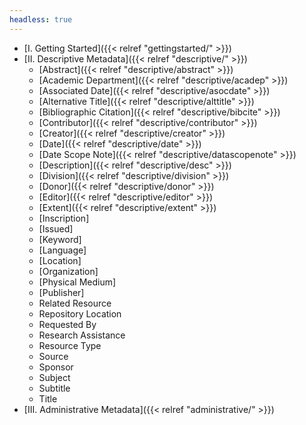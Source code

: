 ```yaml
---
headless: true
---
```


- [I. Getting Started]({{< relref "gettingstarted/" >}})
- [II. Descriptive Metadata]({{< relref "descriptive/" >}})
  - [Abstract]({{< relref "descriptive/abstract" >}})
  - [Academic Department]({{< relref "descriptive/acadep" >}})
  - [Associated Date]({{< relref "descriptive/asocdate" >}})
  - [Alternative Title]({{< relref "descriptive/alttitle" >}})
  - [Bibliographic Citation]({{< relref "descriptive/bibcite" >}})
  - [Contributor]({{< relref "descriptive/contributor" >}})
  - [Creator]({{< relref "descriptive/creator" >}})
  - [Date]({{< relref "descriptive/date" >}})
  - [Date Scope Note]({{< relref "descriptive/datascopenote" >}})
  - [Description]({{< relref "descriptive/desc" >}})
  - [Division]({{< relref "descriptive/division" >}})
  - [Donor]({{< relref "descriptive/donor" >}})
  - [Editor]({{< relref "descriptive/editor" >}})
  - [Extent]({{< relref "descriptive/extent" >}})
  - [Inscription]
  - [Issued]
  - [Keyword]
  - [Language]
  - [Location]
  - [Organization]
  - [Physical Medium]
  - [Publisher]
  - Related Resource
  - Repository Location
  - Requested By
  - Research Assistance
  - Resource Type
  - Source
  - Sponsor
  - Subject
  - Subtitle
  - Title
- [III. Administrative Metadata]({{< relref "administrative/" >}})
